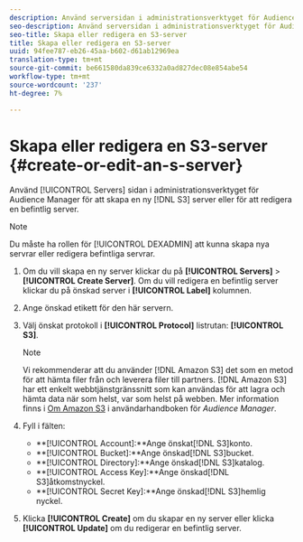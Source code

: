 ```yaml
---
description: Använd serversidan i administrationsverktyget för Audience Manager för att skapa en ny S3-server eller för att redigera en befintlig server.
seo-description: Använd serversidan i administrationsverktyget för Audience Manager för att skapa en ny S3-server eller för att redigera en befintlig server.
seo-title: Skapa eller redigera en S3-server
title: Skapa eller redigera en S3-server
uuid: 94fee787-eb26-45aa-b602-d61ab12969ea
translation-type: tm+mt
source-git-commit: be661580da839ce6332a0ad827dec08e854abe54
workflow-type: tm+mt
source-wordcount: '237'
ht-degree: 7%

---
```



# Skapa eller redigera en S3-server {#create-or-edit-an-s-server}

Använd [!UICONTROL Servers] sidan i administrationsverktyget för Audience Manager för att skapa en ny [!DNL S3] server eller för att redigera en befintlig server.

>[!NOTE]
>
>Du måste ha rollen för [!UICONTROL DEXADMIN] att kunna skapa nya servrar eller redigera befintliga servrar.

1. Om du vill skapa en ny server klickar du på **[!UICONTROL Servers]** > **[!UICONTROL Create Server]**. Om du vill redigera en befintlig server klickar du på önskad server i **[!UICONTROL Label]** kolumnen.
1. Ange önskad etikett för den här servern.
1. Välj önskat protokoll i **[!UICONTROL Protocol]** listrutan: **[!UICONTROL S3]**.

   >[!NOTE]
   >
   >Vi rekommenderar att du använder [!DNL Amazon S3] det som en metod för att hämta filer från och leverera filer till partners. [!DNL Amazon S3] har ett enkelt webbtjänstgränssnitt som kan användas för att lagra och hämta data när som helst, var som helst på webben. Mer information finns i [Om Amazon S3](https://docs.adobe.com/content/help/en/audience-manager/user-guide/reference/amazon-s3.html) i användarhandboken för *Audience Manager*.

1. Fyll i fälten:

   * **[!UICONTROL Account]:**Ange önskat[!DNL S3]konto.
   * **[!UICONTROL Bucket]:**Ange önskad[!DNL S3]bucket.
   * **[!UICONTROL Directory]:**Ange önskad[!DNL S3]katalog.
   * **[!UICONTROL Access Key]:**Ange önskad[!DNL S3]åtkomstnyckel.
   * **[!UICONTROL Secret Key]:**Ange önskad[!DNL S3]hemlig nyckel.

1. Klicka **[!UICONTROL Create]** om du skapar en ny server eller klicka **[!UICONTROL Update]** om du redigerar en befintlig server.